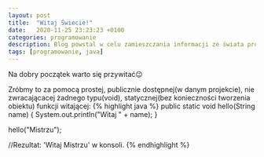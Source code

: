 ```yaml
---
layout: post
title:  "Witaj Świecie!"
date:   2020-11-25 23:23:23 +0100
categories: programowanie
description: Blog powstal w celu zamieszczania informacji ze świata programowania i rozwoju osobistego.
tags: [programowanie, java]
---
```

Na dobry początek warto się przywitać😉

Zróbmy to za pomocą prostej, publicznie dostępnej(w danym projekcie), nie zwracającacej żadnego typu(void), statycznej(bez konieczności tworzenia obiektu) funkcji witającej:
{% highlight java %}
public static void hello(String name) {
  System.out.println("Witaj " + name);
}

hello("Mistrzu");

//Rezultat: 'Witaj Mistrzu' w konsoli.
{% endhighlight %}
